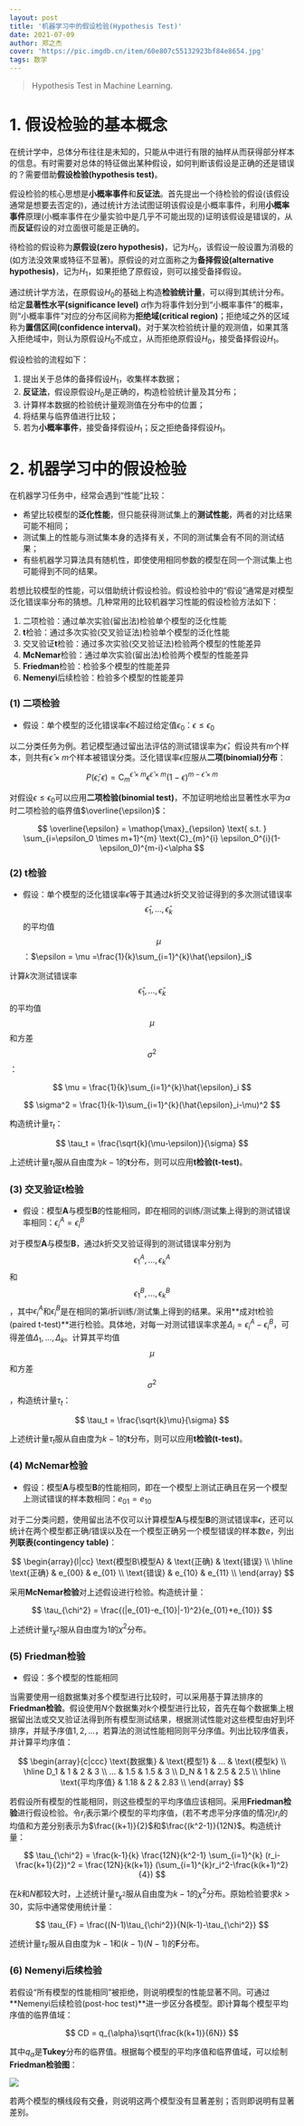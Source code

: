 ```yaml
---
layout: post
title: '机器学习中的假设检验(Hypothesis Test)'
date: 2021-07-09
author: 郑之杰
cover: 'https://pic.imgdb.cn/item/60e807c55132923bf84e8654.jpg'
tags: 数学
---
```


> Hypothesis Test in Machine Learning.

# 1. 假设检验的基本概念
在统计学中，总体分布往往是未知的，只能从中进行有限的抽样从而获得部分样本的信息。有时需要对总体的特征做出某种假设，如何判断该假设是正确的还是错误的？需要借助**假设检验(hypothesis test)**。

假设检验的核心思想是**小概率事件**和**反证法**。首先提出一个待检验的假设(该假设通常是想要去否定的)，通过统计方法试图证明该假设是小概率事件，利用**小概率事件**原理(小概率事件在少量实验中是几乎不可能出现的)证明该假设是错误的，从而**反证**假设的对立面很可能是正确的。

待检验的假设称为**原假设(zero hypothesis)**，记为$H_0$，该假设一般设置为消极的(如方法没效果或特征不显著)。原假设的对立面称之为**备择假设(alternative hypothesis)**，记为$H_1$，如果拒绝了原假设，则可以接受备择假设。

通过统计学方法，在原假设$H_0$的基础上构造**检验统计量**，可以得到其统计分布。给定**显著性水平(significance level)** $\alpha$作为将事件划分到“小概率事件”的概率，则“小概率事件”对应的分布区间称为**拒绝域(critical region)**；拒绝域之外的区域称为**置信区间(confidence interval)**。对于某次检验统计量的观测值，如果其落入拒绝域中，则认为原假设$H_0$不成立，从而拒绝原假设$H_0$，接受备择假设$H_1$。

假设检验的流程如下：
1. 提出关于总体的备择假设$H_1$，收集样本数据；
2. **反证法**，假设原假设$H_0$是正确的，构造检验统计量及其分布；
3. 计算样本数据的检验统计量观测值在分布中的位置；
4. 将结果与临界值进行比较；
5. 若为**小概率事件**，接受备择假设$H_1$；反之拒绝备择假设$H_1$。

# 2. 机器学习中的假设检验
在机器学习任务中，经常会遇到“性能”比较：
- 希望比较模型的**泛化性能**，但只能获得测试集上的**测试性能**，两者的对比结果可能不相同；
- 测试集上的性能与测试集本身的选择有关，不同的测试集会有不同的测试结果；
- 有些机器学习算法具有随机性，即使使用相同参数的模型在同一个测试集上也可能得到不同的结果。

若想比较模型的性能，可以借助统计假设检验。假设检验中的“假设”通常是对模型泛化错误率分布的猜想。几种常用的比较机器学习性能的假设检验方法如下：
1. 二项检验：通过单次实验(留出法)检验单个模型的泛化性能
2. **t**检验：通过多次实验(交叉验证法)检验单个模型的泛化性能
3. 交叉验证**t**检验：通过多次实验(交叉验证法)检验两个模型的性能差异
4. **McNemar**检验：通过单次实验(留出法)检验两个模型的性能差异
5. **Friedman**检验：检验多个模型的性能差异
6. **Nemenyi**后续检验：检验多个模型的性能差异

### (1) 二项检验
- 假设：单个模型的泛化错误率$\epsilon$不超过给定值$\epsilon_0$：$\epsilon ≤ \epsilon_0$

以二分类任务为例。若记模型通过留出法评估的测试错误率为$\hat{\epsilon}$，假设共有$m$个样本，则共有$\hat{\epsilon} \times m$个样本被错误分类。泛化错误率$\epsilon$应服从**二项(binomial)分布**：

$$ P(\hat{\epsilon};\epsilon) = \text{C}_{m}^{\hat{\epsilon} \times m} \epsilon^{\hat{\epsilon} \times m}(1-\epsilon)^{m-\hat{\epsilon} \times m} $$

对假设$\epsilon ≤ \epsilon_0$可以应用**二项检验(binomial test)**，不加证明地给出显著性水平为$\alpha$时二项检验的临界值$\overline{\epsilon}$：

$$ \overline{\epsilon} = \mathop{\max}_{\epsilon} \text{ s.t. } \sum_{i=\epsilon_0 \times m+1}^{m} \text{C}_{m}^{i} \epsilon_0^{i}(1-\epsilon_0)^{m-i}<\alpha $$

### (2) t检验
- 假设：单个模型的泛化错误率$\epsilon$等于其通过$k$折交叉验证得到的多次测试错误率$$\hat{\epsilon}_1,...,\hat{\epsilon}_k$$的平均值$$\mu$$：$\epsilon = \mu =\frac{1}{k}\sum_{i=1}^{k}\hat{\epsilon}_i$

计算$k$次测试错误率$$\hat{\epsilon}_1,...,\hat{\epsilon}_k$$的平均值$$\mu$$和方差$$\sigma^2$$：

$$ \mu = \frac{1}{k}\sum_{i=1}^{k}\hat{\epsilon}_i $$

$$ \sigma^2 = \frac{1}{k-1}\sum_{i=1}^{k}(\hat{\epsilon}_i-\mu)^2 $$

构造统计量$\tau_t$：

$$ \tau_t = \frac{\sqrt{k}(\mu-\epsilon)}{\sigma} $$

上述统计量$\tau_t$服从自由度为$k-1$的**t**分布，则可以应用**t检验(t-test)**。

### (3) 交叉验证t检验
- 假设：模型**A**与模型**B**的性能相同，即在相同的训练/测试集上得到的测试错误率相同：$\epsilon_i^A = \epsilon_i^B$

对于模型**A**与模型**B**，通过$k$折交叉验证得到的测试错误率分别为$$\epsilon_1^A,...,\epsilon_k^A$$和$$\epsilon_1^B,...,\epsilon_k^B$$，其中$\epsilon_i^A$和$\epsilon_i^B$是在相同的第$i$折训练/测试集上得到的结果。采用**成对t检验(paired t-test)**进行检验。具体地，对每一对测试错误率求差$\Delta_i=\epsilon_i^A-\epsilon_i^B$，可得差值$\Delta_1,...,\Delta_k$。计算其平均值$$\mu$$和方差$$\sigma^2$$，构造统计量$\tau_t$：

$$ \tau_t = \frac{\sqrt{k}\mu}{\sigma} $$

上述统计量$\tau_t$服从自由度为$k-1$的**t**分布，则可以应用**t检验(t-test)**。

### (4) McNemar检验
- 假设：模型**A**与模型**B**的性能相同，即在一个模型上测试正确且在另一个模型上测试错误的样本数相同：$e_{01} = e_{10}$

对于二分类问题，使用留出法不仅可以计算模型**A**与模型**B**的测试错误率$\epsilon$，还可以统计在两个模型都正确/错误以及在一个模型正确另一个模型错误的样本数$e$，列出**列联表(contingency table)**：

$$
\begin{array}{l|cc}
    \text{模型B\模型A} & \text{正确} & \text{错误} \\
    \hline
    \text{正确} & e_{00} & e_{01} \\
    \text{错误} & e_{10} & e_{11} \\
\end{array}
$$

采用**McNemar检验**对上述假设进行检验。构造统计量：

$$ \tau_{\chi^2} = \frac{(|e_{01}-e_{10}|-1)^2}{e_{01}+e_{10}} $$

上述统计量$\tau_{\chi^2}$服从自由度为$1$的$\chi^2$分布。

### (5) Friedman检验
- 假设：多个模型的性能相同

当需要使用一组数据集对多个模型进行比较时，可以采用基于算法排序的**Friedman检验**。假设使用$N$个数据集对$k$个模型进行比较，首先在每个数据集上根据留出法或交叉验证法得到所有模型测试结果，根据测试性能对这些模型由好到坏排序，并赋予序值$1,2,...$，若算法的测试性能相同则平分序值。列出比较序值表，并计算平均序值：

$$
\begin{array}{c|ccc}
    \text{数据集} & \text{模型1} & ... & \text{模型k} \\
    \hline
    D_1 & 1 & 2 & 3 \\
    ... & 1.5 & 1.5 & 3 \\
    D_N & 1 & 2.5 & 2.5 \\ \hline
    \text{平均序值} & 1.18 & 2 & 2.83 \\
\end{array}
$$

若假设所有模型的性能相同，则这些模型的平均序值应该相同。采用**Friedman检验**进行假设检验。令$r_i$表示第$i$个模型的平均序值，(若不考虑平分序值的情况)$r_i$的均值和方差分别表示为$\frac{(k+1)}{2}$和$\frac{(k^2-1)}{12N}$。构造统计量：

$$ \tau_{\chi^2} = \frac{k-1}{k} \frac{12N}{k^2-1} \sum_{i=1}^{k} (r_i-\frac{k+1}{2})^2 = \frac{12N}{k(k+1)} (\sum_{i=1}^{k}r_i^2-\frac{k(k+1)^2}{4}) $$

在$k$和$N$都较大时，上述统计量$\tau_{\chi^2}$服从自由度为$k-1$的$\chi^2$分布。原始检验要求$k>30$，实际中通常使用统计量：

$$ \tau_{F} = \frac{(N-1)\tau_{\chi^2}}{N(k-1)-\tau_{\chi^2}} $$

述统计量$\tau_{F}$服从自由度为$k-1$和$(k-1)(N-1)$的**F**分布。

### (6) Nemenyi后续检验
若假设“所有模型的性能相同”被拒绝，则说明模型的性能显著不同。可通过**Nemenyi后续检验(post-hoc test)**进一步区分各模型。即计算每个模型平均序值的临界值域：

$$ CD = q_{\alpha}\sqrt{\frac{k(k+1)}{6N}} $$

其中$q_{\alpha}$是**Tukey**分布的临界值。根据每个模型的平均序值和临界值域，可以绘制**Friedman检验图**：

![](https://pic.imgdb.cn/item/60e9525b5132923bf8d14a3f.jpg)

若两个模型的横线段有交叠，则说明这两个模型没有显著差别；否则即说明有显著差别。

